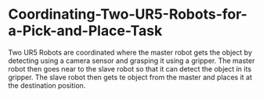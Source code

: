 # Coordinating-Two-UR5-Robots-for-a-Pick-and-Place-Task
Two UR5 Robots are coordinated where the master robot gets the object by detecting using a camera sensor and grasping it 
using a gripper. The master robot then goes near to the slave robot so that it can detect the object in its gripper. The
slave robot then gets te object from the master and places it at the destination position.
